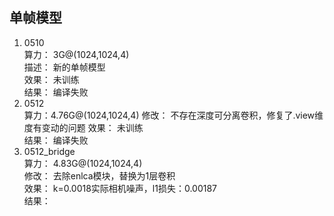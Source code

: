 单帧模型
---------------
1. 0510  
算力：  3G@(1024,1024,4)  
描述：  新的单帧模型  
效果：  未训练  
结果：  编译失败
2. 0512  
算力：4.76G@(1024,1024,4) 
修改： 不存在深度可分离卷积，修复了.view维度有变动的问题 
效果：  未训练  
结果：  编译失败
3. 0512_bridge  
算力：  4.83G@(1024,1024,4)  
修改：  去除enlca模块，替换为1层卷积  
效果：  k=0.0018实际相机噪声，l1损失：0.00187  
结果：  
